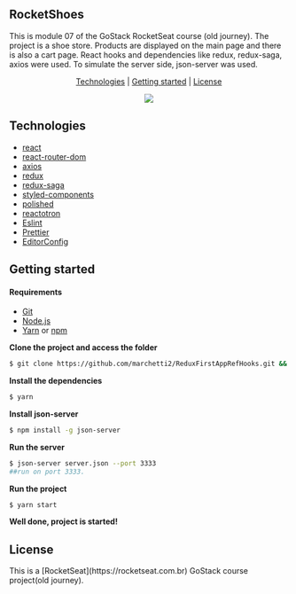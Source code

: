 <h2>RocketShoes</h2>

This is module 07 of the GoStack RocketSeat course (old journey).
The project is a shoe store. Products are displayed on the main page and there is also a cart page.
React hooks and dependencies like redux, redux-saga, axios were used.
To simulate the server side, json-server was used.
<p align="center">
 <a href="#technologies">Technologies</a> | <a href="#started">Getting started</a> | <a href="#license">License</a>
</p>

<p align="center">
  <img src="https://media.giphy.com/media/fEfg0b0ydIKZ5HDnO2/giphy.gif">
</p>

<h2 id="technologies">Technologies</h2>

- [react](https://reactjs.org)
- [react-router-dom](https://reactrouter.com)
- [axios](https://github.com/axios/axios)
- [redux](https://redux.js.org)
- [redux-saga](https://redux-saga.js.org)
- [styled-components](https://styled-components.com)
- [polished](https://polished.js.org)
- [reactotron](https://github.com/infinitered/reactotron)
- [Eslint](https://eslint.org/)
- [Prettier](https://prettier.io/)
- [EditorConfig](https://editorconfig.org/)

<h2 id="started">Getting started</h2>

<h4>Requirements</h4>

- [Git](https://classic.yarnpkg.com/) 
- [Node.js](https://classic.yarnpkg.com/) 
- [Yarn](https://classic.yarnpkg.com/) or [npm](https://www.npmjs.com/)

**Clone the project and access the folder**
```bash
$ git clone https://github.com/marchetti2/ReduxFirstAppRefHooks.git && cd ReduxFirstAppRefHooks
```

**Install the dependencies**
```bash
$ yarn
```

**Install json-server**
```bash
$ npm install -g json-server
```

**Run the server**
```bash
$ json-server server.json --port 3333
##run on port 3333.
```

**Run the project**
```bash
$ yarn start
```

**Well done, project is started!**

<h2 id="license">License</h2>
This is a [RocketSeat](https://rocketseat.com.br) GoStack course project(old journey).
